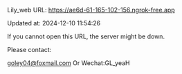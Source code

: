 Lily_web URL: https://ae6d-61-165-102-156.ngrok-free.app

Updated at: 2024-12-10 11:54:26

If you cannot open this URL, the server might be down.

Please contact: 

goley04@foxmail.com Or Wechat:GL_yeaH